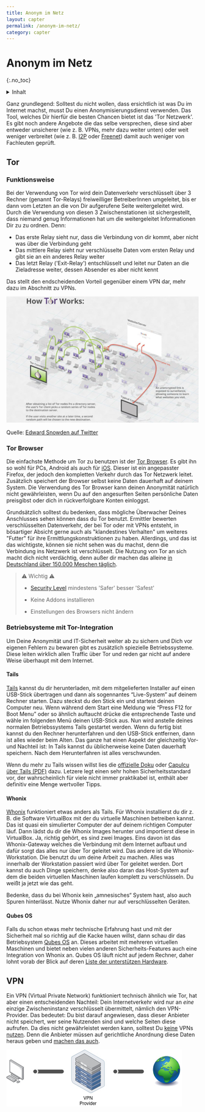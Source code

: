 ```yaml
---
title: Anonym im Netz
layout: capter
permalink: /anonym-im-netz/
category: capter
---
```

# Anonym im Netz
{:.no_toc}

<details markdown="block">
  <summary>
    Inhalt
  </summary>
* TOC
{:toc}
</details>

Ganz grundlegend: Solltest du nicht wollen, dass ersichtlich ist was Du im Internet machst, musst Du einen Anonymisierungsdienst verwenden.
Das Tool, welches Dir hierfür die besten Chancen bietet ist das 'Tor Netzwerk'.
Es gibt noch andere Angebote die das selbe versprechen, diese sind aber entweder unsicherer (wie z. B. VPNs, mehr dazu weiter unten) oder weit weniger verbreitet (wie z. B. [I2P](https://geti2p.net/de/) oder [Freenet](https://freenetproject.org/)) damit auch weniger von Fachleuten geprüft.

## Tor

### Funktionsweise

Bei der Verwendung von Tor wird dein Datenverkehr verschlüsselt über 3 Rechner (genannt Tor-Relays) freiweilliger BetreiberInnen umgeleitet, bis er dann vom Letzten an die von Dir aufgerufene Seite weitergeleitet wird.
Durch die Verwendung von diesen 3 Zwischenstationen ist sichergestellt, dass niemand genug Informationen hat um die weitergeleitet Informationen Dir zu zu ordnen. Denn:

 - Das erste Relay sieht nur, dass die Verbindung von dir kommt, aber nicht was über die Verbindung geht
 - Das mittlere Relay sieht nur verschlüsselte Daten vom ersten Relay und gibt sie an ein anderes Relay weiter
 - Das letzt Relay  ('Exit-Relay') entschlüsselt und leitet nur Daten an die Zieladresse weiter, dessen Absender es aber nicht kennt

Das stellt den endscheidenden Vorteil gegenüber einem VPN dar, mehr dazu im Abschnitt zu VPNs. 

![](../assets/posts/howtorworks.jpg)

Quelle: [Edward Snowden auf Twitter](https://twitter.com/Snowden/status/653587720598626304)

### Tor Browser

Die einfachste Methode um Tor zu benutzen ist der [Tor Browser](https://www.torproject.org/).
Es gibt ihn so wohl für PCs, Android als auch für [iOS](https://apps.apple.com/de/app/onion-browser/id519296448).
Dieser ist ein angepasster Firefox, der jedoch den kompletten Verkehr durch das Tor Netzwerk leitet.
Zusätzlich speichert der Browser selbst keine Daten dauerhaft auf deinem System.
Die Verwendung des Tor Browser kann deinen Anonymität natürlich nicht gewährleisten, wenn Du auf den angesurften Seiten persönliche Daten preisgibst oder dich in rückverfolgbare Konten einloggst.

Grundsätzlich solltest du bedenken, dass mögliche Überwacher Deines Anschlusses sehen können dass du Tor benutzt.
Ermittler bewerten verschlüsselten Datenverkehr, der bei Tor oder mit VPNs entsteht, in bösartiger Absicht gerne auch als "klandestines Verhalten" um weiteres "Futter" für ihre Ermittlungskonstruktionen zu haben.
Allerdings, und das ist das wichtigste, können sie nicht sehen was du machst, denn die Verbindung ins Netzwerk ist verschlüsselt.
Die Nutzung von Tor an sich macht dich nicht verdächtig, denn außer dir machen das alleine [in Deutschland über 150.000 Meschen täglich](https://metrics.torproject.org/userstats-relay-country.html?country=de&events=off).

> ⚠ Wichtig ⚠<br>
>
> - [Security Level](https://tb-manual.torproject.org/security-settings/) mindestens 'Safer' besser 'Safest'
>
> - Keine Addons installieren
>
> - Einstellungen des Browsers nicht ändern

### Betriebsysteme mit Tor-Integration

Um Deine Anonymität und IT-Sicherheit weiter ab zu sichern und Dich vor eigenen Fehlern zu bewaren gibt es zusätzlich spiezielle Betriebssysteme.
Diese leiten wirklich allen Traffic über Tor und reden gar nicht auf andere Weise überhaupt mit dem Internet.

#### Tails

[Tails](https://tails.boum.org/) kannst du dir herunterladen, mit dem mitgelieferten Installer auf einen USB-Stick übertragen und dann als sogennantes “Live-System” auf deinem Rechner starten.
Dazu steckst du den Stick ein und startest deinen Computer neu. Wenn während dem Start eine Meldung wie “Press F12 for Boot Menu” oder so ähnlich auftaucht drücke die entsprechende Taste und wähle im folgenden Menü deinen USB-Stick aus.
Nun wird anstelle deines normalen Betriebssystems Tails gestartet werden. Wenn du fertig bist kannst du den Rechner herunterfahren und den USB-Stick entfernen, dann ist alles wieder beim Alten.
Das ganze hat einen Aspekt der gleichzeitig Vor- und Nachteil ist: In Tails kannst du üblicherweise keine Daten dauerhaft speichern.
Nach dem Herunterfahren ist alles verschwunden.

Wenn du mehr zu Tails wissen willst lies die [offizielle Doku](https://tails.boum.org/doc/index.de.html) oder [Capulcu über Tails (PDF)](https://capulcu.blackblogs.org/wp-content/uploads/sites/54/2019/01/Tails2019-01-27-A4.pdf) dazu.
Letzere legt einen sehr hohen Sicherheitsstandard vor, der wahrscheinlich für viele nicht immer praktikabel ist, enthält aber definitiv eine Menge wertvoller Tipps.

#### Whonix

[Whonix](https://www.whonix.org/) funktioniert etwas anders als Tails.
Für Whonix installierst du dir z. B. die Software VirtualBox mit der du virtuelle Maschinen betreiben kannst.
Das ist quasi ein simulierter Computer der auf deinem richtigen Computer läuf.
Dann lädst du dir die Whonix Images herunter und importierst diese in VirtualBox.
Ja, richtig gehört, es sind zwei Images.
Eins davon ist das Whonix-Gateway welches die Verbindung mit dem Internet aufbaut und dafür sorgt das alles nur über Tor geleitet wird.
Das andere ist die Whonix-Workstation. Die benutzt du um deine Arbeit zu machen.
Alles was innerhalb der Workstation passiert wird über Tor geleitet werden.
Dort kannst du auch Dinge speichern, denke also daran das Host-System auf dem die beiden virtuellen Maschinen laufen komplett zu verschlüsseln.
Du weißt ja jetzt wie das geht. 

Bedenke, dass du bei Whonix kein „amnesisches“ System hast, also auch Spuren hinterlässt.
Nutze Whonix daher nur auf verschlüsselten Geräten. 

#### Qubes OS

Falls du schon etwas mehr technische Erfahrung hast und mit der Sicherheit mal so richtig auf die Kacke hauen willst, dann schau dir das Betriebsystem [Qubes OS](https://www.qubes-os.org/) an.
Dieses arbeitet mit mehreren virtuellen Maschinen und bietet neben vielen anderen Sicherheits-Features auch eine Integration von Whonix an.
Qubes OS läuft nicht auf jedem Rechner, daher lohnt vorab der Blick auf deren [Liste der unterstützen Hardware](https://www.qubes-os.org/hcl/).

## VPN

Ein VPN (Virtual Private Network) funktioniert technisch ähnlich wie Tor, hat aber einen entscheidenden Nachteil: Dein Internetverkehr wird nur an _eine_ einzige Zwischeninstanz verschlüsselt übermittelt, nämlich den VPN-Provider.
Das bedeutet: Du bist darauf angewiesen, dass dieser Anbieter nicht speichert, wer seine Nutzenden sind und welche Seiten diese aufrufen.
Da dies nicht gewährleistet werden kann, solltest Du [keine](https://gist.github.com/joepie91/5a9909939e6ce7d09e29) VPNs [nutzen](https://schub.wtf/blog/2019/04/08/very-precarious-narrative.html).
Denn die Anbieter müssen auf gerichtliche Anordnung diese Daten heraus geben und [machen das auch](https://www.theregister.com/2011/09/26/hidemyass_lulzsec_controversy/).

![](../assets/posts/vpn.jpg)
